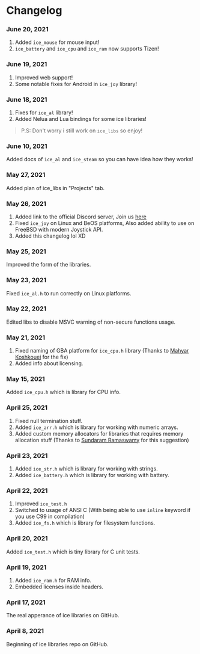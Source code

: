 # Changelog

### June 20, 2021

1. Added `ice_mouse` for mouse input!
2. `ice_battery` and `ice_cpu` and `ice_ram` now supports Tizen!

### June 19, 2021

1. Improved web support!
2. Some notable fixes for Android in `ice_joy` library!

### June 18, 2021

1. Fixes for `ice_al` library!
2. Added Nelua and Lua bindings for some ice libraries!

> P.S: Don't worry i still work on `ice_libs` so enjoy!

### June 10, 2021

Added docs of `ice_al` and `ice_steam` so you can have idea how they works!

### May 27, 2021

Added plan of ice_libs in "Projects" tab.

### May 26, 2021

1. Added link to the official Discord server, Join us [here](https://discord.gg/DruPBE5m2C)
2. Fixed `ice_joy` on Linux and BeOS platforms, Also added ability to use on FreeBSD with modern Joystick API.
3. Added this changelog lol XD

### May 25, 2021

Improved the form of the libraries.

### May 23, 2021

Fixed `ice_al.h` to run correctly on Linux platforms.

### May 22, 2021

Edited libs to disable MSVC warning of non-secure functions usage.

### May 21, 2021

1. Fixed naming of GBA platform for `ice_cpu.h` library (Thanks to [Mahyar Koshkouei](https://github.com/deltabeard) for the fix)
2. Added info about licensing.

### May 15, 2021

Added `ice_cpu.h` which is library for CPU info.

### April 25, 2021

1. Fixed null termination stuff.
2. Added `ice_arr.h` which is library for working with numeric arrays.
3. Added custom memory allocators for libraries that requires memory allocation stuff (Thanks to [Sundaram Ramaswamy](https://github.com/legends2k) for this suggestion)

### April 23, 2021

1. Added `ice_str.h` which is library for working with strings.
2. Added `ice_battery.h` which is library for working with battery.

### April 22, 2021

1. Improved `ice_test.h`
2. Switched to usage of ANSI C (With being able to use `inline` keyword if you use C99 in compilation)
3. Added `ice_fs.h` which is library for filesystem functions.

### April 20, 2021

Added `ice_test.h` which is tiny library for C unit tests.

### April 19, 2021

1. Added `ice_ram.h` for RAM info.
2. Embedded licenses inside headers.

### April 17, 2021

The real apperance of ice libraries on GitHub.

### April 8, 2021

Beginning of ice libraries repo on GitHub.
